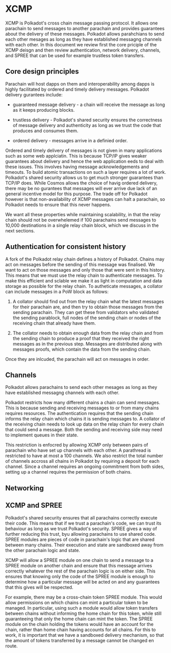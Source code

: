 # XCMP

XCMP is Polkadot's cross chain message passing protocol. It allows one parachain to send messages to another parachain and provides guarantees about the delivery of these messages. Polkadot allows parahchians to send each other mesages as long as they have established messagng channels with each other. In this document we review first the core priciple of the XCMP deisgn and then review authentication, network delivery, channels, and SPREE that can be used for example trustless token transfers. 

## Core design principles

Parachain will host dapps on them and interoperability among dapps is highly facilitated by ordered and timely delivery messages. Polkadot delivery gurantees include: 

- guaranteed message delivery - a chain will receive the message as long as it keeps producing blocks.

- trustless delivery - Polkadot's shared security ensures the correctness of message delivery and authenticity as long as we trust the code that produces and consumes them.

- ordered delivery - messages arrive in a definied order.

Ordered and timely delivery of messages is not given in many applications such as some web applciatin. This is because TCP/IP gives weaker guarantees about delivery and hence the web application eeds to deal with these issues. 
This involves having message acknowledgements and timeouts. To build atomic transactions on such a layer requires a lot of work. Polkadot's shared security allows us to get much stronger guarantees than TCP/IP does.
While Cosmos allows the choice of havig ordered delivery, there may be no gurantees that messages will ever arrive due lack of an general incentive model for this purpose. 
The trade off for Polkadot however is that non-availability of XCMP messages can halt a parachain, so Polkadot needs to ensure that this never happens.

We want all these properties while maintaining scalability, in that the relay chain should not be overwhelemed if 100 parachains send messages to 10,000 destinations in a single relay chain block, which we discuss in the next sections.


## Authentication for consistent history

A fork of the Polkadot relay chain defines a history of Polkadot. Chains may act on messages before the sending of this message was finalised. We want to act on those messages and only those that were sent in this history. This means that we must use the relay chain to authenticate messages. To make this efficient and sclable we make it as light in computation and data storage as possible for the relay chain. To autheticate messages, a collator can include messages in a PoW block as follows:

1. A collator should find out from the relay chain what the latest messages for their parachain are, and then try to obtain those messages from the sending parachain. They can get these from validators who validated the sending parablock, full nodes of the sending chain or nodes of the receiving chain that already have them.

2. The collator needs to obtain enough data from the relay chain and from the sending chain to produce a proof that they received the right messages as in the previous step. Messages are distributed along with messages proofs, which contain the data from the sending chain. 

Once they are inlcuded, the parachain will act on messages in order. 


## Channels
Polkadot allows parachains to send each other mesages as long as they have established messagng channels with each other.

Polkadot restricts how many different chains a chain can send messages. This is because sending and receiving messages to or from many chains requires resources. The authentication requires that the sending chain informs the relay chain which chains it is sending messages to. A collator of the receiving chain needs to look up data on the relay chain for every chain that could send a message. Both the sending and receiving side may need to implement queues in their state.

This restriction is enfocred by allowing XCMP only between pairs of parachain who have set up channels with each other. A parathread is restricted to have at most a 100 channels. We also restrict the total number of channels accross all chains in Polkadot by requiring a deposit for each channel. Since a channel requires an ongoing commitment from both sides, setting up a channel requires the permission of both chains.

## Networking

## XCMP and SPREE

Polkadot's shared security ensures that all parachains correctly execute their code. This means that if we trust a parachain's code, we can trust its behaviour as long as we trust Polkadot's security. SPREE gives a way of further reducing this trust, byu allowing parachains to use shared code. SPREE modules are pieces of code in parachain's logic that are shared between many chains. Their execution and state are sandboxed away from the other parachain logic and state.

XCMP will allow a SPREE module on one chain to send a message to a SPREE module on another chain and ensure that this message arrives correctly whatever the rest of the parachain logic is on either side. This ensures that knowing only the code of the SPREE module is enough to determine how a particular message will be acted on and any guarantees that this gives will be respected.

For example, there may be a cross-chain token SPREE module. This would allow permissions on which chains can mint a particular token to be managed. In particular, using such a module would allow token transfers between chains without informing the home chain for this token, while still guaranteeing that only the home chain can mint the token. The SPREE module on the chain holding the tokens would have an account for the chain, rather than home chain having accounts for all chains.  For this to work, it is important that we have a sandboxed delivery mechanism, so that the amount of tokens transferred by a message cannot be changed en route. 







